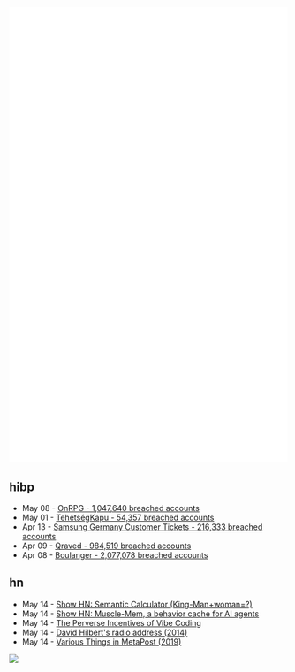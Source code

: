 ![Metrics](https://raw.githubusercontent.com/phixion/phixion/master/metrics.svg)

## hibp

<!--
for https://github.com/phixion/phixion/blob/main/.github/workflows/feeds.yml
-->
<!--START_SECTION:haveibeenpwnd-->
- May 08 - [OnRPG - 1,047,640 breached accounts](https://haveibeenpwned.com/PwnedWebsites#OnRPG)
- May 01 - [TehetségKapu - 54,357 breached accounts](https://haveibeenpwned.com/PwnedWebsites#TehetsegKapu)
- Apr 13 - [Samsung Germany Customer Tickets - 216,333 breached accounts](https://haveibeenpwned.com/PwnedWebsites#SamsungGermany)
- Apr 09 - [Qraved - 984,519 breached accounts](https://haveibeenpwned.com/PwnedWebsites#Qraved)
- Apr 08 - [Boulanger - 2,077,078 breached accounts](https://haveibeenpwned.com/PwnedWebsites#Boulanger)
<!--END_SECTION:haveibeenpwnd-->

## hn

<!--
for https://github.com/phixion/phixion/blob/main/.github/workflows/feeds.yml
-->
<!--START_SECTION:hn-->
- May 14 - [Show HN: Semantic Calculator (King-Man+woman=?)](https://calc.datova.ai)
- May 14 - [Show HN: Muscle-Mem, a behavior cache for AI agents](https://github.com/pig-dot-dev/muscle-mem)
- May 14 - [The Perverse Incentives of Vibe Coding](https://fredbenenson.medium.com/the-perverse-incentives-of-vibe-coding-23efbaf75aee)
- May 14 - [David Hilbert's radio address (2014)](https://old.maa.org/press/periodicals/convergence/david-hilberts-radio-address)
- May 14 - [Various Things in MetaPost (2019)](https://habr.com/en/articles/454376/)
<!--END_SECTION:hn-->

<!--
for https://yhype.me
-->
![](https://hit.yhype.me/github/profile?user_id=13013670)
